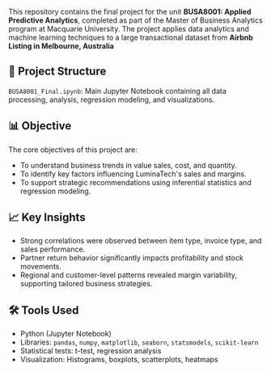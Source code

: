 This repository contains the final project for the unit **BUSA8001: Applied Predictive Analytics**, completed as part of the Master of Business Analytics program at Macquarie University. The project applies data analytics and machine learning techniques to a large transactional dataset from **Airbnb Listing in Melbourne, Australia**

## 📁 Project Structure
`BUSA8001_Final.ipynb`: Main Jupyter Notebook containing all data processing, analysis, regression modeling, and visualizations.

## 📊 Objective
The core objectives of this project are:
- To understand business trends in value sales, cost, and quantity.
- To identify key factors influencing LuminaTech's sales and margins.
- To support strategic recommendations using inferential statistics and regression modeling.

## 📈 Key Insights
- Strong correlations were observed between item type, invoice type, and sales performance.
- Partner return behavior significantly impacts profitability and stock movements.
- Regional and customer-level patterns revealed margin variability, supporting tailored business strategies.

## 🛠️ Tools Used
- Python (Jupyter Notebook)
- Libraries: `pandas`, `numpy`, `matplotlib`, `seaborn`, `statsmodels`, `scikit-learn`
- Statistical tests: t-test, regression analysis
- Visualization: Histograms, boxplots, scatterplots, heatmaps
